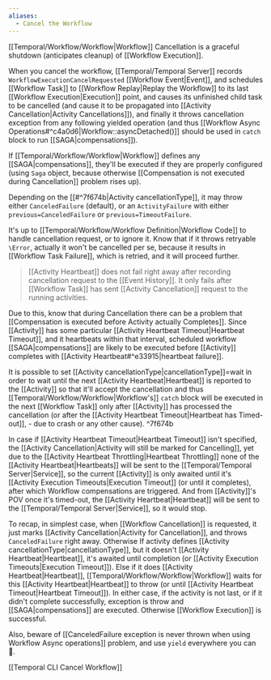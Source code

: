 ```yaml
---
aliases:
  - Cancel the Workflow
---
```

[[Temporal/Workflow/Workflow|Workflow]] Cancellation is a graceful shutdown (anticipates cleanup) of [[Workflow Execution]].

When you cancel the workflow, [[Temporal/Temporal Server]] records `WorkflowExecutionCancelRequested` [[Workflow Event|Event]], and schedules [[Workflow Task]] to [[Workflow Replay|Replay the Workflow]]  to its last [[Workflow Execution|Execution]] point, and causes its unfinished child task to be cancelled (and cause it to be propagated into [[Activity Cancellation|Activity Cancellations]]), and finally it throws cancellation exception from any following yielded operation (and thus [[Workflow Async Operations#^c4a0d6|Workflow::asyncDetached()]] should be used in `catch` block to run [[SAGA|compensations]]).

If [[Temporal/Workflow/Workflow|Workflow]] defines any [[SAGA|compensations]], they'll be executed if they are properly configured (using `Saga` object, because otherwise [[Compensation is not executed during Cancellation]] problem rises up).

Depending on the [[#^7f674b|Activity cancellationType]], it may throw either `CanceledFailure` (default), or an `ActivityFailure` with either `previous=CanceledFailure` or `previous=TimeoutFailure`.

It's up to [[Temporal/Workflow/Workflow Definition|Workflow Code]] to handle cancellation request, or to ignore it. Know that if it throws retryable `\Error`, actually it won't be cancelled per se, because it results in [[Workflow Task Failure]], which is retried, and it will proceed further.

> [[Activity Heartbeat]] does not fail right away after recording cancellation request to the [[Event History]]. It only fails after [[Workflow Task]] has sent [[Activity Cancellation]] request to the running activities.

Due to this, know that during Cancellation there can be a problem that [[Compensation is executed before Activity actually Completes]]. Since [[Activity]] has some particular [[Activity Heartbeat Timeout|Heartbeat Timeout]], and it heartbeats within that interval, scheduled workflow [[SAGA|compensations]] are likely to be executed before [[Activity]] completes with [[Activity Heartbeat#^e33915|heartbeat failure]].

It is possible to set [[Activity cancellationType|cancellationType]]=wait in order to wait until the next [[Activity Heartbeat|Heartbeat]] is reported to the [[Activity]] so that it'll accept the cancellation and thus  [[Temporal/Workflow/Workflow|Workflow's]] `catch` block will be executed in the next [[Workflow Task]] only after [[Activity]] has processed the cancellation (or after the [[Activity Heartbeat Timeout|Heartbeat has Timed-out]], - due to crash or any other cause). ^7f674b

In case if [[Activity Heartbeat Timeout|Heartbeat Timeout]] isn't specified, the [[Activity Cancellation|Activity will still be marked for Cancelling]], yet due to the [[Activity Heartbeat Throttling|Heartbeat Throttling]] none of the [[Activity Heartbeat|Heartbeats]] will be sent to the [[Temporal/Temporal Server|Service]], so the current [[Activity]] is only awaited until it's [[Activity Execution Timeouts|Execution Timeout]] (or until it completes), after which Workflow compensations are triggered. And from [[Activity]]'s POV once it's timed-out, the [[Activity Heartbeat|Heartbeat]] will be sent to the [[Temporal/Temporal Server|Service]], so it would stop.

To recap, in simplest case, when [[Workflow Cancellation]] is requested, it just marks [[Activity Cancellation|Activity for Cancellation]], and throws `CanceledFailure` right away. Otherwise If activity defines [[Activity cancellationType|cancellationType]], but it doesn't [[Activity Heartbeat|Heartbeat]], it's awaited until completion (or [[Activity Execution Timeouts|Execution Timeout]]). Else if it does [[Activity Heartbeat|Heartbeat]], [[Temporal/Workflow/Workflow|Workflow]] waits for this [[Activity Heartbeat|Heartbeat]] to throw (or until [[Activity Heartbeat Timeout|Heartbeat Timeout]]). In either case, if the activity is not last, or if it didn't complete successfully, exception is throw and [[SAGA|compensations]] are executed. Otherwise [[Workflow Execution]] is successful.

Also, beware of [[CanceledFailure exception is never thrown when using Workflow Async operations]] problem, and use `yield` everywhere you can 🙂.

[[Temporal CLI Cancel Workflow]]